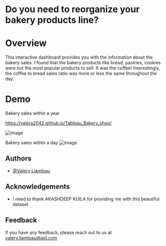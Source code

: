 
# Do you need to reorganize your bakery products line?

# Overview 
This interactive dashboard provides you with the information 
about the bakery sales. I found that the bakery products like
bread, pastries, cookies were not the most popular products to sell.
It was the coffee! Interestingly, the coffee to bread sales ratio was more
or less the same throughout the day. 




# Demo
Bakery sales within a year

https://valera2042.github.io/Tableau_Bakery_shop/

![image](https://user-images.githubusercontent.com/71885827/187748809-6eebc329-7e5e-4116-9608-6eb70cc6eb12.png)



Bakery sales within a day
![image](https://user-images.githubusercontent.com/71885827/187748967-3f87e480-d99d-4db3-8844-288e28a84d90.png)
## Authors

- [@Valery Liamtsau](https://www.linkedin.com/in/valery-liamtsau/)


## Acknowledgements


 - I need to thank AKASHDEEP KUILA for providing me with this beautiful dataset
 


## Feedback

If you have any feedback, please reach out to us at 
valery.liamtsau@aol.com

